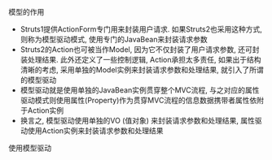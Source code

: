 
模型的作用
* Struts1提供ActionForm专门用来封装用户请求. 如果Struts2也采用这种方式, 则称为模型驱动模式, 使用专门的JavaBean来封装请求参数
* Struts2的Action也可被当作Model, 因为它不仅封装了用户请求参数, 还可封装处理结果. 此外还定义了一些控制逻辑, Action承担太多责任, 如果出于结构清晰的考虑, 采用单独的Model实例来封装请求参数和处理结果, 就引入了所谓的模型驱动
* 模型驱动就是使用单独的JavaBean实例贯穿整个MVC流程, 与之对应的属性驱动模式则使用属性(Property)作为贯穿MVC流程的信息数据携带者属性依附于Action实例
* 换言之, 模型驱动使用单独的VO (值对象) 来封装请求参数和处理结果, 属性驱动使用Action实例来封装请求参数和处理结果

使用模型驱动
